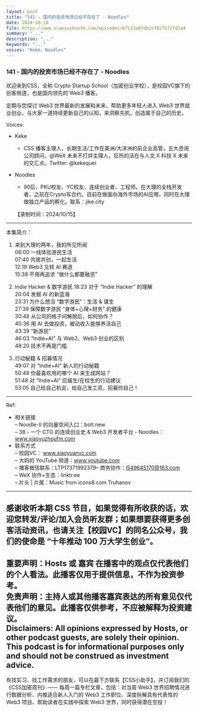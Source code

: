 ```yaml
---
layout: post
title: "141 - 国内的投资市场已经不存在了 - Noodles"
date: 2024-10-18
file: https://www.xiaoyuzhoufm.com/episodes/67122e07db2cf827572fd2a4
summary: "..."
description: "..."
keywords: "..."
voices: "Keke，Noodles"
---
```


### 141 - 国内的投资市场已经不存在了 - Noodles

欢迎来到CSS，全称 Crypto Startup School（加密创业学校），是校园VC旗下的创客频道，也是国内领先的 Web3 播客。  

定期与您探讨 Web3 世界最新的发展和未来，帮助更多年轻人进入 Web3 世界就业创业，与大家一道持续更新自己的认知，来洞察先机，创造属于自己的历史。  

Voices:  

- Keke  
  + CSS 播客主理人，长期生活/工作在美洲/大洋洲的前企业高管，五大咨询公司顾问，@WeX 未来不打烊主理人，狂热的活在与人文 X 科技 X 未来的交汇点。Twitter: @kekequei  

- Noodles    
  + 90后，PKU校友、YC校友、连续创业者、工程师。在大理的全栈开发者，之前在Crypto写合约，目前在做面向海外市场的AI应用，同时在大理做独立产品的孵化。联系：jike.city

  【录制时间：2024/10/15】  
---------------------------------------------------  
本集简介：  
1. 来到大理的两年，我的所见所闻  
06:00 一线体验游民生活  
07:40 共居共创，一起生活  
12:19 Web3 又转 AI 赛道  
15:38 不用再追求 “做什么都要融资”  

2. Indie Hacker & 数字游民
18:23 对于 “Indie Hacker” 的理解  
20:04 发掘 AI 的新蓝海  
23:31 为什么想当 “数字游民”：生活 & 谋生  
27:39 保障数字游民 “身体+心理+财务” 的健康  
30:48 从公司的格子间解脱后，如何协作？  
40:36 用 AI 去做投资，被动收入能够养活自己  
43:39 “新游民”  
46:03 “Indie+AI” 与 Web2、Web3 创业的区别  
48:20 技术不再是门槛  

3. 行动秘籍 & 招募情况  
49:07 对 “Indie+AI” 新人的行动秘籍  
50:48 你最喜欢用的哪个 AI 来生成网站？  
51:48 对 “Indie+AI” 应届生/在校生的行动建议  
53:05 自己给自己机会，给自己发工资，招募你自己！  
---------------------------------------------------  
Ref:  
  + 相关链接  
– Noodle-II 的向量空间入口：bolt.new  
– 38 - 一个 CTO 的连续创业史 & Web3 开发者平台 - Noodles：www.xiaoyuzhoufm.com  
  + 联系方式  
– 校园VC： www.xiaoyuanvc.com  
– 大妈的 YouTube 频道：www.youtube.com  
– 播客微信联系：LTP17371992379– 商务协作：l549645170@163.com  
– WeX 协作+生态：linktr.ee  
– 片头 | 片尾：Music from icons8.com Truhanov  
---------------------------------------------------  
感谢收听本期 CSS 节目，如果觉得有所收获的话，欢迎您转发/评论/加入会员听友群；如果想要获得更多创客活动资讯，也请关注【校园VC】的同名公众号，我们的使命是 “十年推动 100 万大学生创业”。  
---------------------------------------------------  
重要声明：Hosts 或 嘉宾 在播客中的观点仅代表他们的个人看法。此播客仅用于提供信息，不作为投资参考。   
免责声明：主持人或其他播客嘉宾表达的所有意见仅代表他们的意见。此播客仅供参考，不应被解释为投资建议。  
Disclaimers: All opinions expressed by Hosts, or other podcast guests, are solely their opinion. This podcast is for informational purposes only and should not be construed as investment advice.  
---------------------------------------------------  
有找实习、找工作需求的朋友，可以在最下方联系【CSS小助手】，并订阅我们的《CSS加密周刊》—— 每周一篇专栏文章，包括：对当周 Web3 世界招聘情况进行数据分析、内推适合新人入门的 Web3 工作职位、深度拆解具有代表性的 Web3 项目、帮助读者在实践中探索 Web3 世界，同时获得潜在空投！

